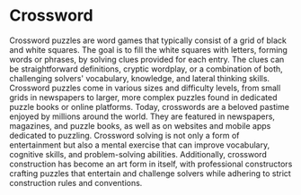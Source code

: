 # Crossword

Crossword puzzles are word games that typically consist of a grid of black and white squares. The goal is to fill the white squares with letters, forming words or phrases, by solving clues provided for each entry. The clues can be straightforward definitions, cryptic wordplay, or a combination of both, challenging solvers' vocabulary, knowledge, and lateral thinking skills. Crossword puzzles come in various sizes and difficulty levels, from small grids in newspapers to larger, more complex puzzles found in dedicated puzzle books or online platforms.
Today, crosswords are a beloved pastime enjoyed by millions around the world. They are featured in newspapers, magazines, and puzzle books, as well as on websites and mobile apps dedicated to puzzling. Crossword solving is not only a form of entertainment but also a mental exercise that can improve vocabulary, cognitive skills, and problem-solving abilities. Additionally, crossword construction has become an art form in itself, with professional constructors crafting puzzles that entertain and challenge solvers while adhering to strict construction rules and conventions.
